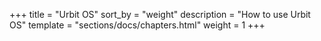 +++
title = "Urbit OS"
sort_by = "weight"
description = "How to use Urbit OS"
template = "sections/docs/chapters.html"
weight = 1
+++
